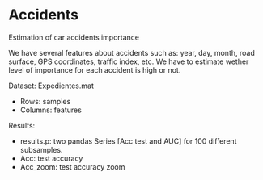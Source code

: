 # Accidents
Estimation of car accidents importance

We have several features about accidents such as: year, day, month, road surface, GPS coordinates, traffic index, etc. We have to estimate wether level of importance for each accident is high or not.

Dataset: Expedientes.mat  
- Rows: samples
- Columns: features

Results: 
- results.p: two pandas Series [Acc test and AUC] for 100 different subsamples.
- Acc: test accuracy
- Acc_zoom: test accuracy zoom
